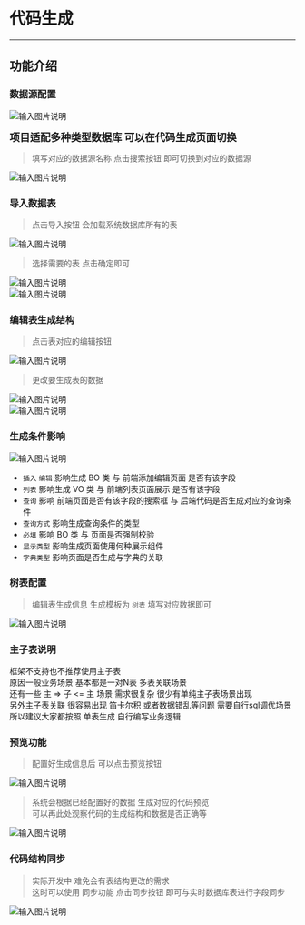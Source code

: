 # 代码生成
- - -
## 功能介绍

### 数据源配置

![输入图片说明](https://foruda.gitee.com/images/1678976867341325193/a2be0608_1766278.png "屏幕截图")

<font size="4">**项目适配多种类型数据库 可以在代码生成页面切换**</font><br>

> 填写对应的数据源名称 点击搜索按钮 即可切换到对应的数据源<br>

![输入图片说明](https://foruda.gitee.com/images/1678976876081856486/4ef4841c_1766278.png "屏幕截图")

### 导入数据表

> 点击导入按钮 会加载系统数据库所有的表<br>

![输入图片说明](https://foruda.gitee.com/images/1678976880393939803/3ecf1dcc_1766278.png "屏幕截图")

> 选择需要的表 点击确定即可<br>

![输入图片说明](https://foruda.gitee.com/images/1678976885370716109/4834faa5_1766278.png "屏幕截图")<br>
![输入图片说明](https://foruda.gitee.com/images/1678976891856866728/853420d9_1766278.png "屏幕截图")

### 编辑表生成结构

> 点击表对应的编辑按钮<br>

![输入图片说明](https://foruda.gitee.com/images/1678976899111822310/aeaa33f9_1766278.png "屏幕截图")

> 更改要生成表的数据<br>

![输入图片说明](https://foruda.gitee.com/images/1678976903345795925/4326f6ee_1766278.png "屏幕截图")<br>
![输入图片说明](https://foruda.gitee.com/images/1678976908897387614/4cdf939b_1766278.png "屏幕截图")

### 生成条件影响

![输入图片说明](https://foruda.gitee.com/images/1678976913809284051/24da09b0_1766278.png "屏幕截图")


* `插入` `编辑` 影响生成 BO 类 与 前端添加编辑页面 是否有该字段
* `列表` 影响生成 VO 类 与 前端列表页面展示 是否有该字段
* `查询` 影响 前端页面是否有该字段的搜索框 与 后端代码是否生成对应的查询条件
* `查询方式` 影响生成查询条件的类型
* `必填` 影响 BO 类 与 页面是否强制校验
* `显示类型` 影响生成页面使用何种展示组件
* `字典类型` 影响页面是否生成与字典的关联

### 树表配置

> 编辑表生成信息 生成模板为 `树表` 填写对应数据即可<br>

![输入图片说明](https://foruda.gitee.com/images/1678976917918548901/f5886c5c_1766278.png "屏幕截图")

### 主子表说明

框架不支持也不推荐使用主子表<br>
原因一般业务场景 基本都是一对N表 多表关联场景<br>
还有一些 主 => 子 <= 主 场景 需求很复杂 很少有单纯主子表场景出现<br>
另外主子表关联 很容易出现 笛卡尔积 或者数据错乱等问题 需要自行sql调优场景<br>
所以建议大家都按照 单表生成 自行编写业务逻辑

### 预览功能

> 配置好生成信息后 可以点击预览按钮<br>

![输入图片说明](https://foruda.gitee.com/images/1678976924411765532/2e9747df_1766278.png "屏幕截图")

> 系统会根据已经配置好的数据 生成对应的代码预览<br>
> 可以再此处观察代码的生成结构和数据是否正确等<br>

![输入图片说明](https://foruda.gitee.com/images/1678976945982406065/ca7383bb_1766278.png "屏幕截图")


### 代码结构同步

> 实际开发中 难免会有表结构更改的需求<br>
> 这时可以使用 同步功能 点击同步按钮 即可与实时数据库表进行字段同步<br>

![输入图片说明](https://foruda.gitee.com/images/1678976952919156537/3c47c078_1766278.png "屏幕截图")
